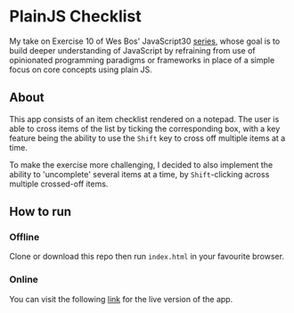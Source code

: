 # PlainJS Checklist
My take on Exercise 10 of Wes Bos' JavaScript30 [series](https://javascript30.com/), whose goal is to build deeper understanding of JavaScript by refraining from use of opinionated programming paradigms or frameworks in place of a simple focus on core concepts using plain JS.

## About
This app consists of an item checklist rendered on a notepad. The user is able to cross items of the list by ticking the corresponding box, with a key feature being the ability to use the `Shift` key to cross off multiple items at a time.

To make the exercise more challenging, I decided to also implement the ability to 'uncomplete' several items at a time, by `Shift`-clicking across multiple crossed-off items.

## How to run
### Offline
Clone or download this repo then run `index.html` in your favourite browser.
### Online
You can visit the following [link](https://evblance-pjs-checklist.netlify.com) for the live version of the app.
